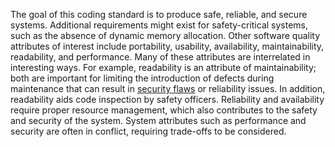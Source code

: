 The goal of this coding standard is to produce safe, reliable, and secure systems. Additional requirements might exist for safety-critical systems, such as the absence of dynamic memory allocation. Other software quality attributes of interest include portability, usability, availability, maintainability, readability, and performance.
Many of these attributes are interrelated in interesting ways. For example, readability is an attribute of maintainability; both are important for limiting the introduction of defects during maintenance that can result in [security flaws](BB.-Definitions_87152273.html#BB.Definitions-securityflaw) or reliability issues. In addition, readability aids code inspection by safety officers. Reliability and availability require proper resource management, which also contributes to the safety and security of the system. System attributes such as performance and security are often in conflict, requiring trade-offs to be considered.
